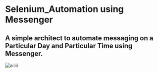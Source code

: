 # Selenium_Automation using Messenger

## A simple architect to automate messaging on a Particular Day and Particular Time using Messenger.

![aiiiii](https://user-images.githubusercontent.com/44885608/125106844-1f5c3500-e0ae-11eb-881c-846992c9ba08.jpg)
